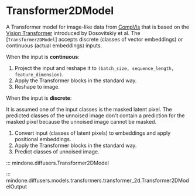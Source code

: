 <!--Copyright 2024 The HuggingFace Team. All rights reserved.

Licensed under the Apache License, Version 2.0 (the "License"); you may not use this file except in compliance with
the License. You may obtain a copy of the License at

http://www.apache.org/licenses/LICENSE-2.0

Unless required by applicable law or agreed to in writing, software distributed under the License is distributed on
an "AS IS" BASIS, WITHOUT WARRANTIES OR CONDITIONS OF ANY KIND, either express or implied. See the License for the
specific language governing permissions and limitations under the License.
-->

# Transformer2DModel

A Transformer model for image-like data from [CompVis](https://huggingface.co/CompVis) that is based on the [Vision Transformer](https://arxiv.org/abs/2010.11929) introduced by Dosovitskiy et al. The [`Transformer2DModel`] accepts discrete (classes of vector embeddings) or continuous (actual embeddings) inputs.

When the input is **continuous**:

1. Project the input and reshape it to `(batch_size, sequence_length, feature_dimension)`.
2. Apply the Transformer blocks in the standard way.
3. Reshape to image.

When the input is **discrete**:

<Tip>

It is assumed one of the input classes is the masked latent pixel. The predicted classes of the unnoised image don't contain a prediction for the masked pixel because the unnoised image cannot be masked.

</Tip>

1. Convert input (classes of latent pixels) to embeddings and apply positional embeddings.
2. Apply the Transformer blocks in the standard way.
3. Predict classes of unnoised image.

::: mindone.diffusers.Transformer2DModel

::: mindone.diffusers.models.transformers.transformer_2d.Transformer2DModelOutput

